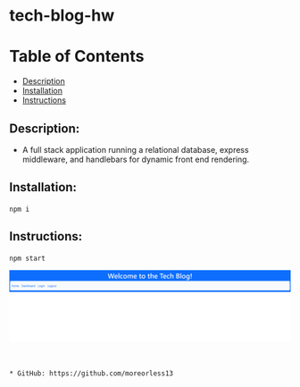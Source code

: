 # tech-blog-hw

# Table of Contents


- [Description](#Description)
- [Installation](#Installation)
- [Instructions](#Instructions)

    
## Description:


* A full stack application running a relational database, express middleware, and handlebars for dynamic front end rendering.
    
## Installation:
```
npm i
```
## Instructions:
```
npm start
```
![alt text](https://github.com/moreorless13/tech-blog-hw/blob/main/assets/Screenshot%202021-11-06%20141718.png)
```


* GitHub: https://github.com/moreorless13
